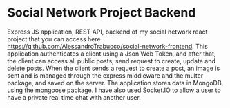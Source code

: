 # Social Network Project Backend
Express JS application, REST API, backend of my social network react project that you can access here https://github.com/AlessandroTrabucco/social-network-frontend.
This application authenticates a client using a Json Web Token, and after that, the client can access all public posts, send request to create, update and delete posts. When the client sends a request to create a post, an image is sent and is managed through the express middleware and the multer package, and saved on the server. The application stores data in MongoDB, using the mongoose package. I have also used Socket.IO to allow a user to have a private real time chat with another user. 
